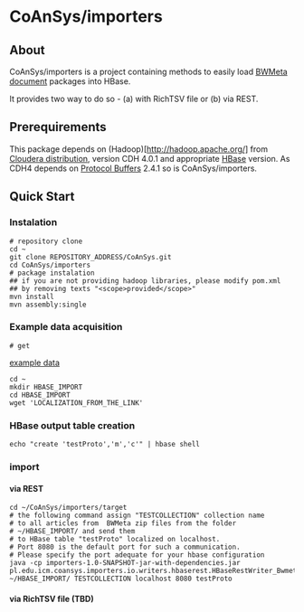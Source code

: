 CoAnSys/importers
=============

## About
CoAnSys/importers is a project containing methods to easily load [BWMeta document](../examples/bwmeta) packages into HBase.

It provides two way to do so - (a) with RichTSV file or (b) via REST.

## Prerequirements
This package depends on (Hadoop)[http://hadoop.apache.org/] from [Cloudera distribution](https://ccp.cloudera.com/display/SUPPORT/CDH+Downloads), version CDH 4.0.1 and appropriate [HBase](hbase.apache.org) version. 
As CDH4 depends on [Protocol Buffers](http://code.google.com/p/protobuf/) 2.4.1 so is CoAnSys/importers.

## Quick Start

### Instalation
```
# repository clone
cd ~  
git clone REPOSITORY_ADDRESS/CoAnSys.git  
cd CoAnSys/importers  
# package instalation  
## if you are not providing hadoop libraries, please modify pom.xml  
## by removing texts "<scope>provided</scope>"
mvn install
mvn assembly:single
```

### Example data acquisition
```
# get
```
[example data](../examples/GROTOAP-10.zip)

```
cd ~
mkdir HBASE_IMPORT
cd HBASE_IMPORT
wget 'LOCALIZATION_FROM_THE_LINK'
```

### HBase output table creation
```
echo "create 'testProto','m','c'" | hbase shell
```

### import
#### via REST
```
cd ~/CoAnSys/importers/target
# the following command assign "TESTCOLLECTION" collection name 
# to all articles from  BWMeta zip files from the folder
# ~/HBASE_IMPORT/ and send them
# to HBase table "testProto" localized on localhost.
# Port 8080 is the default port for such a communication.
# Please specify the port adequate for your hbase configuration
java -cp importers-1.0-SNAPSHOT-jar-with-dependencies.jar pl.edu.icm.coansys.importers.io.writers.hbaserest.HBaseRestWriter_Bwmeta ~/HBASE_IMPORT/ TESTCOLLECTION localhost 8080 testProto
```

#### via RichTSV file (TBD)

